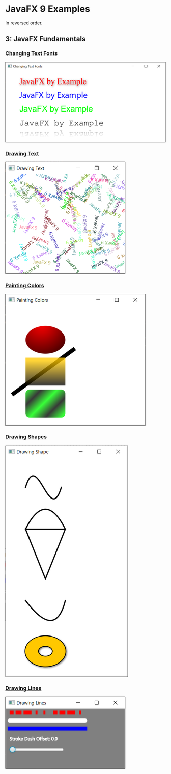 JavaFX 9 Examples
=================

In reversed order.


3: JavaFX Fundamentals
----------------------

### [Changing Text Fonts](src/main/java/learnfx/javafx9be/ch03fund/ChangingTextFonts.java)

![ChangingTextFonts](img/ch03fund/ChangingTextFonts.png "ChangingTextFonts")


### [Drawing Text](src/main/java/learnfx/javafx9be/ch03fund/DrawingText.java)

![DrawingText](img/ch03fund/DrawingText.png "DrawingText")


### [Painting Colors](src/main/java/learnfx/javafx9be/ch03fund/PaintingColors.java)

![PaintingColors](img/ch03fund/PaintingColors.png "PaintingColors")


### [Drawing Shapes](src/main/java/learnfx/javafx9be/ch03fund/DrawingShapes.java)

![DrawingShapes](img/ch03fund/DrawingShapes.png "DrawingShapes")


### [Drawing Lines](src/main/java/learnfx/javafx9be/ch03fund/DrawingLines.java)

![DrawingLines](img/ch03fund/DrawingLines.png "DrawingLines")



